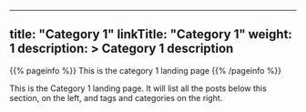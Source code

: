 
---
title: "Category 1"
linkTitle: "Category 1"
weight: 1
description: >
  Category 1 description
---

{{% pageinfo %}}
This is the category 1 landing page
{{% /pageinfo %}}

This is the Category 1 landing page.  It will list all the posts below this
section, on the left, and tags and categories on the right.
